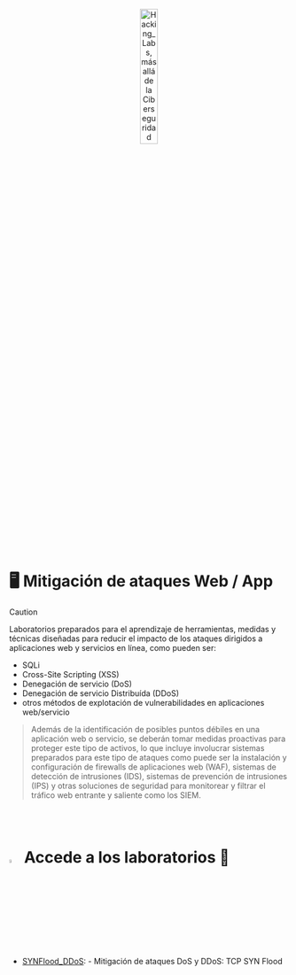 <p align="center">
<picture>
  <source media="(prefers-color-scheme: dark)" srcset="images/mitigacion.png">
  <source media="(prefers-color-scheme: light)" srcset="images/mitigacion.png">
  <img alt="Hacking_Labs, más allá de la Ciberseguridad" src="images/mitigacion.png" width="25%">
</picture>
</p>

# :desktop_computer:	Mitigación de ataques Web / App

> [!CAUTION]
> Laboratorios preparados para el aprendizaje de herramientas, medidas y técnicas diseñadas para reducir el impacto de los ataques dirigidos a aplicaciones web y servicios en línea, como pueden ser:
> - SQLi 
> - Cross-Site Scripting (XSS) 
> - Denegación de servicio (DoS) 
> - Denegación de servicio Distribuída (DDoS) 
> - otros métodos de explotación de vulnerabilidades en aplicaciones web/servicio

> Además de la identificación de posibles puntos débiles en una aplicación web o servicio, se deberán tomar medidas proactivas para proteger este tipo de activos, lo que incluye involucrar sistemas preparados para este tipo de ataques como puede ser la instalación y configuración de firewalls de aplicaciones web (WAF), sistemas de detección de intrusiones (IDS), sistemas de prevención de intrusiones (IPS) y otras soluciones de seguridad para monitorear y filtrar el tráfico web entrante y saliente como los SIEM.

<br>
<br>

# <img alt="Hacking_Labs, más allá de la Ciberseguridad" src="images/fuego.png" width="4%"> Accede a los laboratorios  :floppy_disk:

- [SYNFlood_DDoS](SYNFlood_DDoS): - Mitigación de ataques DoS y DDoS: TCP SYN Flood